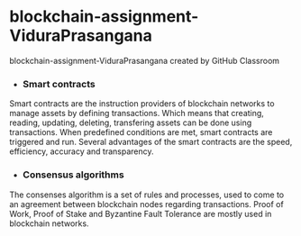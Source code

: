 # blockchain-assignment-ViduraPrasangana
blockchain-assignment-ViduraPrasangana created by GitHub Classroom

* ### Smart contracts
Smart contracts are the instruction providers of blockchain networks to manage assets by defining transactions. Which means that creating, reading, updating, deleting, transfering assets can be done using transactions. When predefined conditions are met, smart contracts are triggered and run. Several advantages of the smart contracts are the speed, efficiency, accuracy and transparency.

* ### Consensus algorithms

The consenses algorithm is a set of rules and processes, used to come to an agreement between blockchain nodes regarding transactions. Proof of Work, Proof of Stake and Byzantine Fault Tolerance are mostly used in blockchain networks.
